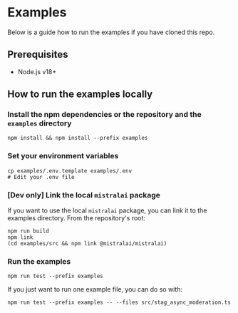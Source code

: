 # Examples

Below is a guide how to run the examples if you have cloned this repo.

## Prerequisites

- Node.js v18+

## How to run the examples locally

### Install the npm dependencies or the repository and the `examples` directory
```properties
npm install && npm install --prefix examples
```

### Set your environment variables
```properties
cp examples/.env.template examples/.env
# Edit your .env file
```

### [Dev only] Link the local `mistralai` package

If you want to use the local `mistralai` package, you can link it to the examples directory. From the repository's root:
```properties
npm run build
npm link
(cd examples/src && npm link @mistralai/mistralai)
```

### Run the examples
```properties
npm run test --prefix examples
```

If you just want to run one example file, you can do so with:
```properties
npm run test --prefix examples -- --files src/stag_async_moderation.ts
```